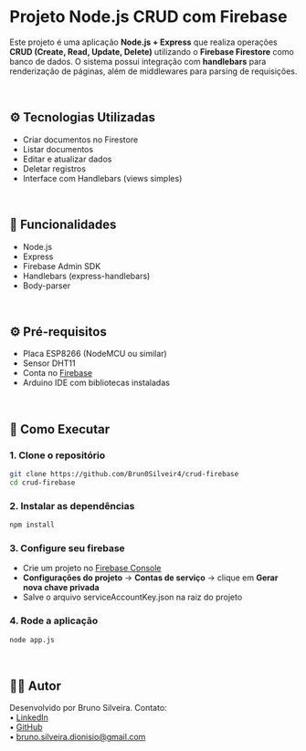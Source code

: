 # Projeto Node.js CRUD com Firebase


Este projeto é uma aplicação **Node.js + Express** que realiza operações **CRUD (Create, Read, Update, Delete)** utilizando o **Firebase Firestore** como banco de dados. O sistema possui integração com **handlebars** para renderização de páginas, além de middlewares para parsing de requisições.


<br>

## ⚙️ Tecnologias Utilizadas

- Criar documentos no Firestore
- Listar documentos
- Editar e atualizar dados
- Deletar registros
- Interface com Handlebars (views simples)

<br>

## 🧩 Funcionalidades

- Node.js
- Express
- Firebase Admin SDK
- Handlebars (express-handlebars)
- Body-parser

<br>

## ⚙️ Pré-requisitos

- Placa ESP8266 (NodeMCU ou similar)
- Sensor DHT11
- Conta no [Firebase](https://firebase.google.com/)
- Arduino IDE com bibliotecas instaladas

<br>

## 🚀 Como Executar

### 1. Clone o repositório

```bash
git clone https://github.com/Brun0Silveir4/crud-firebase
cd crud-firebase
```

### 2. Instalar as dependências
```bash
npm install
```

### 3. Configure seu firebase
* Crie um projeto no [Firebase Console](https://console.firebase.google.com/)
* **Configurações do projeto** → **Contas de serviço** → clique em **Gerar nova chave privada**
* Salve o arquivo serviceAccountKey.json na raiz do projeto

### 4. Rode a aplicação
```bash
node app.js
```

<br>

## 🙋‍♂️ Autor

Desenvolvido por Bruno Silveira. Contato:  
• [LinkedIn](https://www.linkedin.com/in/bruno-silveira-dionisio/)  
• [GitHub](https://github.com/Brun0Silveir4)  
• bruno.silveira.dionisio@gmail.com